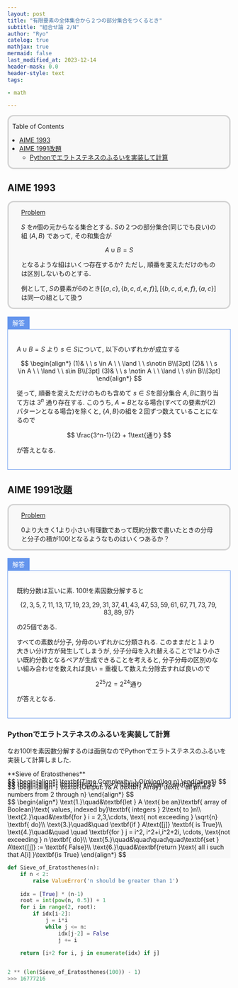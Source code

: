 ```yaml
---
layout: post
title: "有限要素の全体集合から２つの部分集合をつくるとき"
subtitle: "組合せ論 2/N"
author: "Ryo"
catelog: true
mathjax: true
mermaid: false
last_modified_at: 2023-12-14
header-mask: 0.0
header-style: text
tags:

- math

---
```


<div style='border-radius: 1em; border-style:solid; border-color:#D3D3D3; background-color:#F8F8F8'>

<p class="h4">&nbsp;&nbsp;Table of Contents</p>

<!-- START doctoc generated TOC please keep comment here to allow auto update -->
<!-- DON'T EDIT THIS SECTION, INSTEAD RE-RUN doctoc TO UPDATE -->

- [AIME 1993](#aime-1993)
- [AIME 1991改題](#aime-1991%E6%94%B9%E9%A1%8C)
  - [Pythonでエラトステネスのふるいを実装して計算](#python%E3%81%A7%E3%82%A8%E3%83%A9%E3%83%88%E3%82%B9%E3%83%86%E3%83%8D%E3%82%B9%E3%81%AE%E3%81%B5%E3%82%8B%E3%81%84%E3%82%92%E5%AE%9F%E8%A3%85%E3%81%97%E3%81%A6%E8%A8%88%E7%AE%97)

<!-- END doctoc generated TOC please keep comment here to allow auto update -->


</div>

## AIME 1993

<div style='padding-left: 2em; padding-right: 2em; border-radius: 1em; border-style:solid; border-color:#D3D3D3; background-color:#F8F8F8'>
<p class="h4"><ins>Problem</ins></p>

$S$ を$n$個の元からなる集合とする. $S$の２つの部分集合(同じでも良い)の組 $(A, B)$ であって, その和集合が

$$
A \cup B = S
$$

となるような組はいくつ存在するか? ただし, 順番を変えただけのものは区別しないものとする.

例として, $S$の要素が6のとき$[\{a, c\}, \{b, c, d, e, f\}], [\{b, c, d, e, f\}, \{a, c\}]$は同一の組として扱う

</div>

<br>

<div style="display: inline-block; background: #6495ED;; border: 1px solid #6495ED; padding: 3px 10px;color:#FFFFFF"><span >解答</span>
</div>

<div style="border: 1px solid #6495ED; font-size: 100%; padding: 20px;">

$A \cup B = S$ より $s \in S$について, 以下のいずれかが成立する

$$
\begin{align*}
(1)& \ \ s \in A \ \ \land \ \ s\notin B\\[3pt]
(2)& \ \ s \in A \ \ \land \ \ s\in B\\[3pt]
(3)& \ \ s \notin A \ \ \land \ \ s\in B\\[3pt]
\end{align*}
$$

従って, 順番を変えただけのものも含めて $s\in S$を部分集合 $A, B$に割り当て方は $3^n$ 通り存在する.
このうち, $A=B$となる場合(すべての要素が(2)パターンとなる場合)を除くと, $\{A, B\}$の組を２回ずつ数えていることになるので

$$
\frac{3^n-1}{2} + 1\text{通り}
$$

が答えとなる.

</div>

## AIME 1991改題

<div style='padding-left: 2em; padding-right: 2em; border-radius: 1em; border-style:solid; border-color:#D3D3D3; background-color:#F8F8F8'>
<p class="h4"><ins>Problem</ins></p>

0より大きく1より小さい有理数であって既約分数で書いたときの分母と分子の積が100!となるようなものはいくつあるか？

</div>

<br>

<div style="display: inline-block; background: #6495ED;; border: 1px solid #6495ED; padding: 3px 10px;color:#FFFFFF"><span >解答</span>
</div>

<div style="border: 1px solid #6495ED; font-size: 100%; padding: 20px;">

既約分数は互いに素. 100!を素因数分解すると

$$
\{2, 3, 5, 7, 11, 13, 17, 19, 23, 29, 31, 37, 41, 43, 47, 53, 59, 61, 67, 71, 73, 79, 83, 89, 97\}
$$

の25個である.

すべての素数が分子, 分母のいずれかに分類される. このままだと１より大きい分け方が発生してしまうが, 分子分母を入れ替えることで1より小さい既約分数となるペアが生成できることを考えると, 分子分母の区別のない組み合わせを数えれば良い = 重複して数えた分除去すれば良いので

$$
2^{25} / 2 = 2^{24}\text{通り}
$$

が答えとなる.

</div>


### Pythonでエラトステネスのふるいを実装して計算

なお100!を素因数分解するのは面倒なのでPythonでエラトステネスのふるいを実装して計算しました.

<div style='background-color:#F8F8F8'>
<span class='psuedo_line'>**Sieve of Eratosthenes**</span>

<div class="math display" style="text-align: left !important; margin:0pt !important; margin-bottom:-0.8em !important">
$$
\begin{align*}
\textbf{Time Complexity: } O(n\log\log n)
\end{align*}
$$
</div>
<div class="math display" style="text-align: left !important; margin:0pt !important; margin-bottom:-0.8em !important">
$$
\begin{align*}
\textbf{Input: } n > 1 \textbf{ integer }
\end{align*}
$$
</div>
<div class="math display" style="text-align: left !important; margin:0pt !important; margin-bottom:0em !important">
$$
\begin{align*}
\textbf{Output: }& A \textbf{ Array} \text{ - all prime numbers from 2 through n} 
\end{align*}
$$
</div>
<div class="math display" style="text-align: left !important; margin:0pt !important; margin-bottom:0em !important">
$$
\begin{align*}
\text{1.}\quad&\textbf{let } A \text{ be an}\textbf{ array of Boolean}\text{ values, indexed by}\textbf{ integers } 2\text{ to }n\\
\text{2.}\quad&\textbf{for } i = 2,3,\cdots, \text{ not exceeding } \sqrt{n} \textbf{ do}\\
\text{3.}\quad&\quad \textbf{if } A\text{[j]} \textbf{ is True}\\
\text{4.}\quad&\quad \quad \textbf{for } j = i^2, i^2+i,i^2+2i, \cdots, \text{not exceeding } n \textbf{ do}\\
\text{5.}\quad&\quad\quad\quad\textbf{set } A\text{[j]} := \textbf{ False}\\
\text{6.}\quad&\textbf{return }\text{ all i such that A[i] }\textbf{is True}
\end{align*}
$$
</div>
<span class='psuedo_endline'></span>

</div>

```python
def Sieve_of_Eratosthenes(n):
    if n < 2:
        raise ValueError('n should be greater than 1')
    
    idx = [True] * (n-1)
    root = int(pow(n, 0.5)) + 1
    for i in range(2, root):
        if idx[i-2]:
            j = i*i
            while j <= n:
                idx[j-2] = False
                j += i
    
    return [i+2 for i, j in enumerate(idx) if j]


2 ** (len(Sieve_of_Eratosthenes(100)) - 1)
>>> 16777216
```
